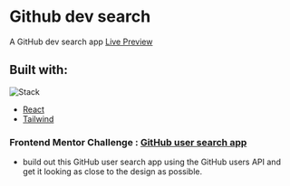 # Github dev search

A GitHub dev search app
[Live Preview](https://gh-dev-search.netlify.app/)

## Built with:

![Stack](https://skillicons.dev/icons?i=react,tailwind)

- [React](https://reactjs.org/)
- [Tailwind](https://tailwindcss.com/)

### Frontend Mentor Challenge : [GitHub user search app](https://www.frontendmentor.io/challenges/github-user-search-app-Q09YOgaH6)

- build out this GitHub user search app using the GitHub users API and get it looking as close to the design as possible.
